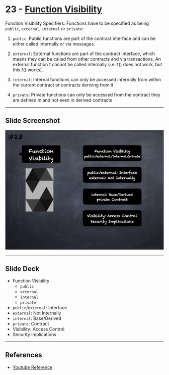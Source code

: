 # 23 - [Function Visibility](Function%20Visibility.md)
Function Visibility Specifiers: Functions have to be specified as being `public`, `external`, `internal` or `private`:

1.  `public`: Public functions are part of the contract interface and can be either called internally or via messages. 
    
2.  `external`: External functions are part of the contract interface, which means they can be called from other contracts and via transactions. An external function f cannot be called internally (i.e. f() does not work, but this.f() works).
    
3.  `internal`: Internal functions can only be accessed internally from within the current contract or contracts deriving from it
    
4.  `private`: Private functions can only be accessed from the contract they are defined in and not even in derived contracts

___
## Slide Screenshot
![023.png](../images/solidity101/023.png)
___
## Slide Deck
- Function Visibility
	- `public`
	- `external`
	- `internal`
	- `private`
- `public`/`external`: Interface
- `external`: Not Internally
- `internal`: Base/Derived
- `private`: Contract
- Visibility: Access Control
- Security Implications
___
## References
- [Youtube Reference](https://youtu.be/TCl1IcGl_3I?t=255)


